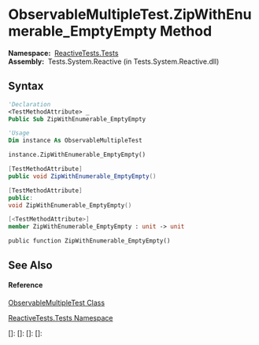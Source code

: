 # ObservableMultipleTest.ZipWithEnumerable\_EmptyEmpty Method

**Namespace:**  [ReactiveTests.Tests](ReactiveTests.Tests\ReactiveTests.Tests.md)  
**Assembly:**  Tests.System.Reactive (in Tests.System.Reactive.dll)

## Syntax

```vb
'Declaration
<TestMethodAttribute> _
Public Sub ZipWithEnumerable_EmptyEmpty
```

```vb
'Usage
Dim instance As ObservableMultipleTest

instance.ZipWithEnumerable_EmptyEmpty()
```

```csharp
[TestMethodAttribute]
public void ZipWithEnumerable_EmptyEmpty()
```

```c++
[TestMethodAttribute]
public:
void ZipWithEnumerable_EmptyEmpty()
```

```fsharp
[<TestMethodAttribute>]
member ZipWithEnumerable_EmptyEmpty : unit -> unit 
```

```jscript
public function ZipWithEnumerable_EmptyEmpty()
```

## See Also

#### Reference

[ObservableMultipleTest Class](ObservableMultipleTest\ObservableMultipleTest.md)

[ReactiveTests.Tests Namespace](ReactiveTests.Tests\ReactiveTests.Tests.md)

[]: 
[]: 
[]: 
[]: 